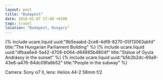 ```yaml
---
layout: post
title: "Budapest"
date: 2018-01-07 17:40 +0100
tags: travel
location: "Budapest, Hungary"
---
```


{% include ucare.liquid uuid:"9b5eaabd-2ce6-4df8-8270-05f13063abfd" title:"The Hungarian Parliament Building" %}
{% include ucare.liquid uuid:"dfbaa6e4-5a42-4708-b064-d64885b4804f" title:"Statue of Gyula Andrássy in the sunset" %}
{% include ucare.liquid uuid:"b5b2b2dc-69a9-43e6-a476-84dc09fa8b52" title:"People in the subway" %}

Camera: Sony α7 II, lens: Helios 44-2 58mm f/2